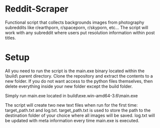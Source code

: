 # Reddit-Scraper
Functional script that collects backgrounds images from photography subreddits like r/earthporn, r/spaceporn, r/skyporn, etc... 
The script will work with any subreddit where users put resolution information within post titles.
# Setup
All you need to run the script is the main.exe binary located within the \build\ parent directory. Clone the repository and extract the contents to a new folder. If you do not want access to the python files themselves, then delete everything inside your new folder except the build folder. 

Simply run main.exe located in build\exe.win-amd64-3.6\main.exe

The script will create two new text files when run for the first time: target_path.txt and log.txt. target_path.txt is used to store the path to the destination folder of your choice where all images will be saved. log.txt will be updated with meta information every time main.exe is executed.
